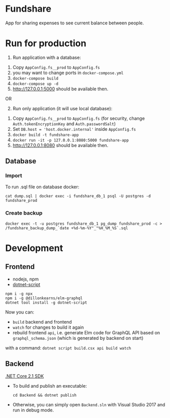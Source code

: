 # Fundshare

App for sharing expenses to see current balance between people.

# Run for production

1) Run application with a database:

1. Copy `AppConfig.fs__prod` to `AppConfig.fs`
2. you may want to change ports in `docker-compose.yml`
3. `docker-compose build`
4. `docker-compose up -d`
5. http://127.0.0.1:5000 should be available then.

OR

2) Run only application (it will use local database):

1. Copy `AppConfig.fs__prod` to `AppConfig.fs` (for security, change `Auth.tokenEncryptionKey` and `Auth.passwordSalt`)
2. Set `DB.host = 'host.docker.internal'` inside `AppConfig.fs`
3. `docker build -t fundshare-app`
4. `docker run -it -p 127.0.0.1:8080:5000 fundshare-app`
5. http://127.0.0.1:8080 should be available then.


## Database

### Import

To run .sql file on database docker:

`cat dump.sql | docker exec -i fundshare_db_1 psql -U postgres -d fundshare_prod`


### Create backup

``docker exec -t -u postgres fundshare_db_1 pg_dump fundshare_prod -c > /fundshare_backup_dump_`date +%d-%m-%Y"_"%H_%M_%S`.sql``


# Development

## Frontend

* nodejs, npm
* [dotnet-script](https://github.com/filipw/dotnet-script)

```
npm i -g npx
npm i -g @dillonkearns/elm-graphql
dotnet tool install -g dotnet-script
```

Now you can:

 * `build` backend and frontend
 * `watch` for changes to build it again
 * rebuild frontend `api`, i.e. generate Elm code for GraphQL API based on `graphql_schema.json` (which is generated by backend on start)

with a command: `dotnet script build.csx api build watch`

## Backend

[.NET Core 2.1 SDK](https://www.microsoft.com/net/download)

* To build and publish an executable:

    `cd Backend && dotnet publish`

* Otherwise, you can simply open `Backend.sln` with Visual Studio 2017 and run in debug mode.
